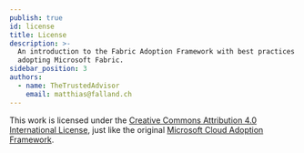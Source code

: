 ```yaml
---
publish: true
id: license
title: License
description: >-
  An introduction to the Fabric Adoption Framework with best practices for
  adopting Microsoft Fabric.
sidebar_position: 3
authors:
  - name: TheTrustedAdvisor
    email: matthias@falland.ch
---
```

This work is licensed under the [Creative Commons Attribution 4.0 International License](https://creativecommons.org/licenses/by/4.0/), just like the original [Microsoft Cloud Adoption Framework](https://learn.microsoft.com/en-us/azure/cloud-adoption-framework/).
